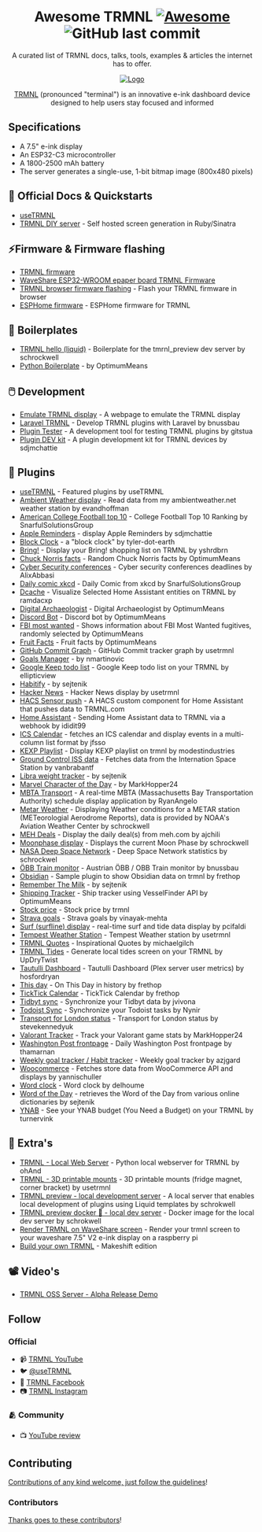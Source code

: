 <div align="center">

<!-- title -->

<!--lint ignore no-dead-urls-->

# Awesome TRMNL [![Awesome](https://awesome.re/badge.svg)](https://awesome.re) ![GitHub last commit](https://img.shields.io/github/last-commit/eindpunt/awesome-trmnl)


<!-- subtitle -->

A curated list of TRMNL docs, talks, tools, examples & articles the internet has to offer.
<!-- image -->
<a href="https://usetrmnl.com" target="_blank" rel="noopener noreferrer">
<picture>
  <source srcset="logo--white@512px.png" media="(prefers-color-scheme: dark)">
  <source srcset="logo--black@512px.png" media="(prefers-color-scheme: light)">
  
  <img src="logo--black@512px.png" alt="Logo">
</picture>
</a>

<!-- description -->
[TRMNL](https://usetrmnl.com/) (pronounced "terminal") is an innovative e-ink dashboard device designed to help users stay focused and informed
</div>

<!-- TOC -->

## Specifications
- A 7.5" e-ink display
- An ESP32-C3 microcontroller
- A 1800-2500 mAh battery
- The server generates a single-use, 1-bit bitmap image (800x480 pixels)

<!-- CONTENT -->

## 📄 Official Docs & Quickstarts
- [useTRMNL](https://docs.usetrmnl.com/)
- [TRMNL DIY server](https://github.com/usetrmnl/byos_sinatra) - Self hosted screen generation in Ruby/Sinatra

## ⚡Firmware & Firmware flashing
- [TRMNL firmware](https://github.com/usetrmnl/firmware)
- [WaveShare ESP32-WROOM epaper board TRMNL Firmware](https://github.com/JayJay1989/firmware)
- [TRMNL browser firmware flashing](https://usetrmnl.com/flash) - Flash your TRMNL firmware in browser
- [ESPHome firmware](https://github.com/jesserockz/esphome-trmnl) - ESPHome firmware for TRMNL


## 🔨 Boilerplates
- [TRMNL hello (liquid)](https://github.com/schrockwell/trmnl-hello) - Boilerplate for the tmrnl_preview dev server by schrockwell
- [Python Boilerplate](https://github.com/OptimumMeans/TRMNL-Boilerplate) - by OptimumMeans

## 🖱️ Development
- [Emulate TRMNL display](https://github.com/jackmawer/virtual-trmnl) - A webpage to emulate the TRMNL display
- [Laravel TRMNL](https://github.com/bnussbau/laravel-trmnl) - Develop TRMNL plugins with Laravel by bnussbau
- [Plugin Tester](https://github.com/gitstua/trmnl-plugin-dev) - A development tool for testing TRMNL plugins by gitstua
- [Plugin DEV kit](https://github.com/sdjmchattie/trmnl-plugin-dev-kit) - A plugin development kit for TRMNL devices by sdjmchattie

## 🔌 Plugins
- [useTRMNL](https://github.com/usetrmnl/plugins) - Featured plugins by useTRMNL
- [Ambient Weather display](https://github.com/evandhoffman/trmnl-pws) - Read data from my ambientweather.net weather station by evandhoffman
- [American College Football top 10](https://github.com/SnarfulSolutionsGroup/TRMNL-Plugins/blob/main/TRMNL_CFB.md) - College Football Top 10 Ranking by SnarfulSolutionsGroup
- [Apple Reminders](https://github.com/sdjmchattie/trmnl-apple-reminders) - display Apple Reminders by sdjmchattie
- [Block Clock](https://github.com/tyler-dot-earth/trmnl-notblockclock) - a "block clock" by tyler-dot-earth
- [Bring!](https://github.com/yshrdbrn/trmnl-bring-plugin) - Display your Bring! shopping list on TRMNL by yshrdbrn
- [Chuck Norris facts](https://github.com/OptimumMeans/TRMNL-Chuck-Norris) - Random Chuck Norris facts by OptimumMeans
- [Cyber Security conferences](https://github.com/AlixAbbasi/TRMNL-Sec-Deadlines) - Cyber security conferences deadlines by AlixAbbasi
- [Daily comic xkcd](https://github.com/SnarfulSolutionsGroup/TRMNL-Plugins/blob/main/TRMNL_Comic.md) - Daily Comic from xkcd by SnarfulSolutionsGroup
- [Dcache](https://github.com/ramdacxp/dcache) - Visualize Selected Home Assistant entities on TRMNL by ramdacxp
- [Digital Archaeologist](https://github.com/OptimumMeans/TRMNL-Digital-Archaeologist) - Digital Archaeologist by OptimumMeans
- [Discord Bot](https://github.com/OptimumMeans/TRMNL-Discord-Bot) - Discord bot by OptimumMeans
- [FBI most wanted](https://github.com/OptimumMeans/TRMNL-FBI-Most-Wanted) - Shows information about FBI Most Wanted fugitives, randomly selected by OptimumMeans
- [Fruit Facts](https://github.com/OptimumMeans/TRMNL-Fruit-Facts) - Fruit facts by OptimumMeans
- [GitHub Commit Graph](https://github.com/usetrmnl/plugins/tree/master/lib/github_commit_graph) - GitHub Commit tracker graph by usetrmnl
- [Goals Manager](https://github.com/nmartinovic/trmnl-goals-manager) - by nmartinovic
- [Google Keep todo list](https://github.com/ellipticview/trmnl-google-keep) - Google Keep todo list on your TRMNL by ellipticview
- [Habitify](https://github.com/sejtenik/trmnl-habitify-plugin) - by sejtenik
- [Hacker News](https://github.com/usetrmnl/plugins/tree/master/lib/hacker_news) - Hacker News display by usetrmnl
- [HACS Sensor push](https://github.com/gitstua/trmnl-sensor-push) - A HACS custom component for Home Assistant that pushes data to TRMNL.com
- [Home Assistant](https://github.com/ididit99/useTRMNL-Home-Assistant) - Sending Home Assistant data to TRMNL via a webhook by ididit99
- [ICS Calendar](https://github.com/jfsso/trmnl-calendar) - fetches an ICS calendar and display events in a multi-column list format by jfsso
- [KEXP Playlist](https://github.com/modestindustries/TRMNL-Projects/tree/main/TRMNL-KEXP-Playlist) - Display KEXP playlist on trmnl by modestindustries
- [Ground Control ISS data](https://github.com/vanbrabantf/Ground-Control-TRMNL) - Fetches data from the Internation Space Station by vanbrabantf
- [Libra weight tracker](https://github.com/sejtenik/trmnl-libra-cloud-plugin) - by sejtenik
- [Marvel Character of the Day](https://github.com/MarkHopper24/Marvel-Character-of-the-Day/) - by MarkHopper24
- [MBTA Transport](https://github.com/RyanAngelo/trmnl-mbta) - A real-time MBTA (Massachusetts Bay Transportation Authority) schedule display application by RyanAngelo
- [Metar Weather](https://github.com/schrockwell/trmnl-metar) - Displaying Weather conditions for a METAR station (METeorologial Aerodrome Reports), data is provided by NOAA's Aviation Weather Center by schrockwell
- [MEH Deals](https://github.com/ajchili/meh-deals-trmnl-plugin) - Display the daily deal(s) from meh.com by ajchili
- [Moonphase display](https://github.com/schrockwell/trmnl-moonphase) - Displays the current Moon Phase by schrockwell
- [NASA Deep Space Network](https://github.com/schrockwell/trmnl-dsn) - Deep Space Network statistics by schrockwel
- [ÖBB Train monitor](https://github.com/bnussbau/trmnl-train-monitor) - Austrian ÖBB / OBB Train monitor by bnussbau
- [Obsidian](https://github.com/frethop/obsidian-TRMNL) - Sample plugin to show Obsidian data on trmnl by frethop
- [Remember The Milk](https://github.com/sejtenik/trmnl-rtm-plugin) - by sejtenik
- [Shipping Tracker](https://github.com/OptimumMeans/TRMNL-Ship-Tracker) - Ship tracker using VesselFinder API by OptimumMeans
- [Stock price](https://github.com/usetrmnl/plugins/tree/master/lib/stock_price) - Stock price by trmnl
- [Strava goals](https://github.com/vinayak-mehta/trmnl-strava-goals) - Strava goals by vinayak-mehta
- [Surf (surfline) display](https://github.com/pcifaldi/surf_api) - real-time surf and tide data display by pcifaldi
- [Tempest Weather Station](https://github.com/usetrmnl/plugins/tree/master/lib/tempest_weather_station) - Tempest Weather station by usetrmnl
- [TRMNL Quotes](https://github.com/michaelgilch/trmnl-quotes) - Inspirational Quotes by michaelgilch
- [TRMNL Tides](https://github.com/UpDryTwist/trmnl-tides) - Generate local tides screen on your TRMNL by UpDryTwist
- [Tautulli Dashboard](https://github.com/hosfordryan/trmnl-tautulli-dash) - Tautulli Dashboard (Plex server user metrics) by hosfordryan
- [This day](https://github.com/frethop/TRMNL-thisday) - On This Day in history by frethop
- [TickTick Calendar](https://github.com/frethop/TRMNL-ticktick) - TickTick Calendar by frethop
- [Tidbyt sync](https://github.com/jvivona/tidbyt-data) - Synchronize your Tidbyt data by jvivona
- [Todoist Sync](https://github.com/Nynir/trmnl-todoist) - Synchronize your Todoist tasks by Nynir
- [Transport for London status](https://github.com/stevekennedyuk/trmnl-tfl-status) - Transport for London status by stevekennedyuk
- [Valorant Tracker](https://github.com/MarkHopper24/Valorant-Tools) - Track your Valorant game stats by MarkHopper24
- [Washington Post frontpage](https://github.com/thamarnan/TRMNL-NYT) - Daily Washington Post frontpage by thamarnan
- [Weekly goal tracker / Habit tracker](https://github.com/azjgard/trmnl-weekly-goal-tracker) - Weekly goal tracker by azjgard
- [Woocommerce](https://github.com/yannicschuller/trmnl-woocommerce) - Fetches store data from WooCommerce API and displays by yannischuller
- [Word clock](https://github.com/delhoume/trmnl_wordclock) - Word clock by delhoume
- [Word of the Day](https://github.com/sejtenik/trmnl-word-of-the-day-plugin) - retrieves the Word of the Day from various online dictionaries by sejtenik
- [YNAB](https://github.com/turnervink/ynab-for-trmnl) - See your YNAB budget (You Need a Budget) on your TRMNL by turnervink

## 👾 Extra's
- [TRMNL - Local Web Server](https://github.com/ohAnd/trmnlServer) - Python local webserver for TRMNL by ohAnd
- [TRMNL - 3D printable mounts](https://github.com/usetrmnl/mounts) - 3D printable mounts (fridge magnet, corner bracket) by usetrmnl
- [TRMNL preview  - local development server](https://github.com/schrockwell/trmnl_preview) - A local server that enables local development of plugins using Liquid templates by schrokwell
- [TRMNL preview docker 🐳 - local dev server](https://hub.docker.com/r/schrockwell/trmnlp) - Docker image for the local dev server by schrokwell
- [Render TRMNL on WaveShare screen](https://github.com/tobias-theobald/epd-node-trmnl) - Render your trmnl screen to your waveshare 7.5" V2 e-ink display on a raspberry pi
- [Build your own TRMNL](https://github.com/ruohki/makeshift-trmnl) - Makeshift edition
<!-- END CONTENT -->

## 📽️ Video's
- [TRMNL OSS Server - Alpha Release Demo](https://www.youtube.com/watch?v=3xehPW-PCOM)

## Follow

### Official

- 📹 [TRMNL YouTube](https://www.youtube.com/@useTRMNL)
- 🐦 [@useTRMNL](https://x.com/useTRMNL)
- 👤 [TRMNL Facebook](https://www.facebook.com/useTRMNL)
- 📷 [TRMNL Instagram](https://www.instagram.com/usetrmnl/)

### 🫂 Community

- 📺 [YouTube review](https://www.youtube.com/watch?v=eIcZZX10pa4)

## Contributing

[Contributions of any kind welcome, just follow the guidelines](contributing.md)!

### Contributors

[Thanks goes to these contributors](https://github.com/eindpunt/awesome-trmnl/graphs/contributors)!
